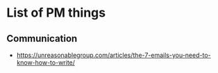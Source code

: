 # List of PM things



## Communication
* https://unreasonablegroup.com/articles/the-7-emails-you-need-to-know-how-to-write/
